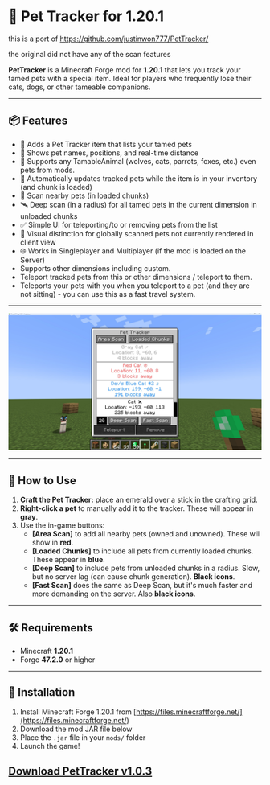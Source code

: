 # 🐾 Pet Tracker for 1.20.1

this is a port of https://github.com/justinwon777/PetTracker/

the original did not have any of the scan features

**PetTracker** is a Minecraft Forge mod for **1.20.1** that lets you track your tamed pets with a special item. Ideal for players who frequently lose their cats, dogs, or other tameable companions.

---

## 📦 Features

- 🧭 Adds a Pet Tracker item that lists your tamed pets
- 📍 Shows pet names, positions, and real-time distance
- 🐺 Supports any TamableAnimal (wolves, cats, parrots, foxes, etc.) even pets from mods.
- 🔄 Automatically updates tracked pets while the item is in your inventory (and chunk is loaded)
- 🧭 Scan nearby pets (in loaded chunks)
- 🛰️ Deep scan (in a radius) for all tamed pets in the current dimension in unloaded chunks
- ✅ Simple UI for teleporting/to or removing pets from the list
- 🎨 Visual distinction for globally scanned pets not currently rendered in client view
- 🌐 Works in Singleplayer and Multiplayer (if the mod is loaded on the Server)
- Supports other dimensions including custom.
- Teleport tracked pets from this or other dimensions / teleport to them.
- Teleports your pets with you when you teleport to a pet (and they are not sitting) - you can use this as a fast travel system.

---

![Pet Tracker UI](demo.jpg)

---

## 🧪 How to Use

1. **Craft the Pet Tracker:** place an emerald over a stick in the crafting grid.
2. **Right-click a pet** to manually add it to the tracker. These will appear in **gray**.
3. Use the in-game buttons:
    - **[Area Scan]** to add all nearby pets (owned and unowned). These will show in **red**.
    - **[Loaded Chunks]** to include all pets from currently loaded chunks. These appear in **blue**.
    - **[Deep Scan]** to include pets from unloaded chunks in a radius. Slow, but no server lag (can cause chunk generation). **Black icons**.
    - **[Fast Scan]** does the same as Deep Scan, but it's much faster and more demanding on the server. Also **black icons**.

---

## 🛠 Requirements

- Minecraft **1.20.1**
- Forge **47.2.0** or higher

---

## 🚀 Installation

1. Install Minecraft Forge 1.20.1 from [https://files.minecraftforge.net/](https://files.minecraftforge.net/)
2. Download the mod JAR file below
3. Place the `.jar` file in your `mods/` folder
4. Launch the game!

[Download PetTracker v1.0.3](https://github.com/jaxx0rr/PetTracker/releases/download/1.0.3/pettracker-1.0.3-1.20.1.jar)
---
